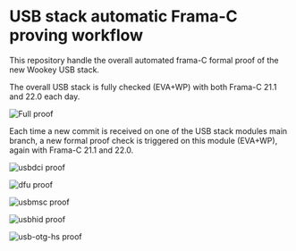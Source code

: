 # USB stack automatic Frama-C proving workflow

This repository handle the overall automated frama-C formal proof of the new Wookey USB stack.

The overall USB stack is fully checked (EVA+WP) with both Frama-C 21.1 and 22.0 each day.

![Full proof](https://github.com/wookey-sdk/workflow/workflows/.github/workflows/main.yml/badge.svg)

Each time a new commit is received on one of the USB stack modules main branch, a new formal proof
check is triggered on this module (EVA+WP), again with Frama-C 21.1 and 22.0.

![usbdci     proof](https://github.com/wookey-sdk/workflow/workflows/.github/workflows/libusbctrl.yml/badge.svg)

![dfu        proof](https://github.com/wookey-sdk/workflow/workflows/.github/workflows/libdfu.yml/badge.svg)

![usbmsc     proof](https://github.com/wookey-sdk/workflow/workflows/.github/workflows/libusbmsc.yml/badge.svg)

![usbhid     proof](https://github.com/wookey-sdk/workflow/workflows/.github/workflows/libusbhid.yml/badge.svg)

![usb-otg-hs proof](https://github.com/wookey-sdk/workflow/workflows/.github/workflows/usbotghs.yml/badge.svg)



